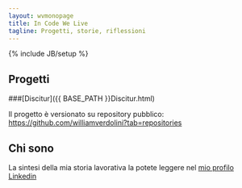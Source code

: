 ```yaml
---
layout: wvmonopage
title: In Code We Live
tagline: Progetti, storie, riflessioni
---
```

{% include JB/setup %}

## Progetti
###[Discitur]({{ BASE_PATH }}Discitur.html)

Il progetto è versionato su repository pubblico: <a href="https://github.com/williamverdolini?tab=repositories" target="_blank">https://github.com/williamverdolini?tab=repositories</a>

## Chi sono
La sintesi della mia storia lavorativa la potete leggere nel <a href="http://www.linkedin.com/in/williamverdolini" target="_blank">mio profilo Linkedin</a>

<!--   
## I Posts

Le mie riflessioni:

<ul class="posts">
  {% for post in site.posts %}
    <li><span>{{ post.date | date_to_string }}</span> &raquo; <a href="{{ BASE_PATH }}{{ post.url }}">{{ post.title }}</a></li>
  {% endfor %}
</ul>

-->